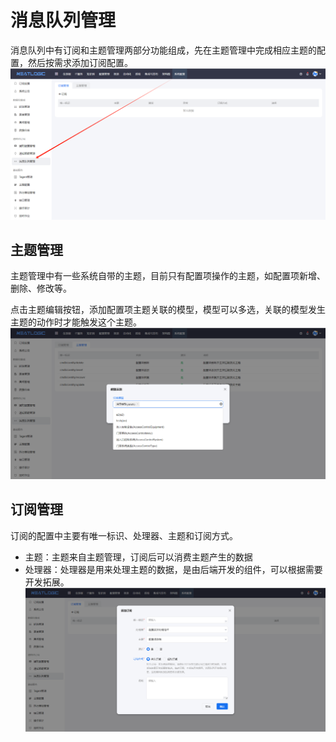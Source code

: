 # 消息队列管理
消息队列中有订阅和主题管理两部分功能组成，先在主题管理中完成相应主题的配置，然后按需求添加订阅配置。
![](README_IMAGES/notify/message_queue.png)

## 主题管理
主题管理中有一些系统自带的主题，目前只有配置项操作的主题，如配置项新增、删除、修改等。

点击主题编辑按钮，添加配置项主题关联的模型，模型可以多选，关联的模型发生主题的动作时才能触发这个主题。
![](README_IMAGES/notify/theme_management.png)

## 订阅管理
订阅的配置中主要有唯一标识、处理器、主题和订阅方式。
- 主题：主题来自主题管理，订阅后可以消费主题产生的数据
- 处理器：处理器是用来处理主题的数据，是由后端开发的组件，可以根据需要开发拓展。
![](README_IMAGES/notify/subscription_management.png)